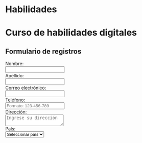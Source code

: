 # Habilidades
<!DOCTYPE html>
<html lang="en">
  <head>
    <meta charset="UTF-8" />
    <meta name="viewport" content="width=device-width, initial-scale=1.0" />
    <title>Formulario de registro</title>
    <link rel="stylesheet" href="css/style.css" />
  </head>
  <body>
    <div class="title-set">
      <h1 id="title">Curso de habilidades digitales</h1>
    </div>
    <form id="formulario" method="get" action="">
      <div class="container">
        <h2>Formulario de registros</h2>
        <label>Nombre:</label>
        <br />
        <input class="form-inputs" required />
        <br />
        <label>Apellido:</label>
        <br />
        <input class="form-inputs" required />
        <br />
        <label>Correo electr&oacute;nico:</label>
        <br />
        <input class="form-inputs" name="email" required />
        <br />
        <label>Tel&eacute;fono:</label>
        <br />
        <input
          class="form-inputs"
          placeholder="Formato: 123-456-789"
          required
        />
        <br />
        <label>Direcci&oacute;n:</label>
        <br />
        <textarea
          id="address"
          class="form-inputs"
          required
          placeholder="Ingrese su direcci&oacute;n"
          title="Direcci&oacute;n de residencia"
        ></textarea>
        <br />
        <label>Pa&iacute;s:</label>
        <br />
        <select class="form-inputs" required name="countries" id="country">
          <option value="" selected disabled>Seleccionar país</option>

          <option value="Costa Rica">Costa Rica</option>
          <option value="Nicaragua">Nicaragua</option>
          <option value="Panam&aacute;">Panam&aacute;</option>
          <option value="Honduras">Honduras</option>
          <option value="El Salvador">El Salvador</option>
        </select>
        <br />
        <label>G&eacute;nero:</label>
        <br />
        <input required type="radio" id="male" name="gender" value="male" />
        <label for="male">Masculino</label>
        <input type="radio" id="female" name="gender" value="female" />
        <label for="female">Femenino</label>
        <br />
        <label>Pretenci&oacute;n salarial</label>
        <br />
        <input
          class="form-inputs"
          required
          type="range"
          id="salary"
          name="salary"
          min="0"
          max="100000"
        />
        <br />
        <button class="button" type="submit">Registrarse</button>
        <br />
        <a href="indexprueba.html">Regresar</a>
      </div>
    </form>
  </body>
</html>
